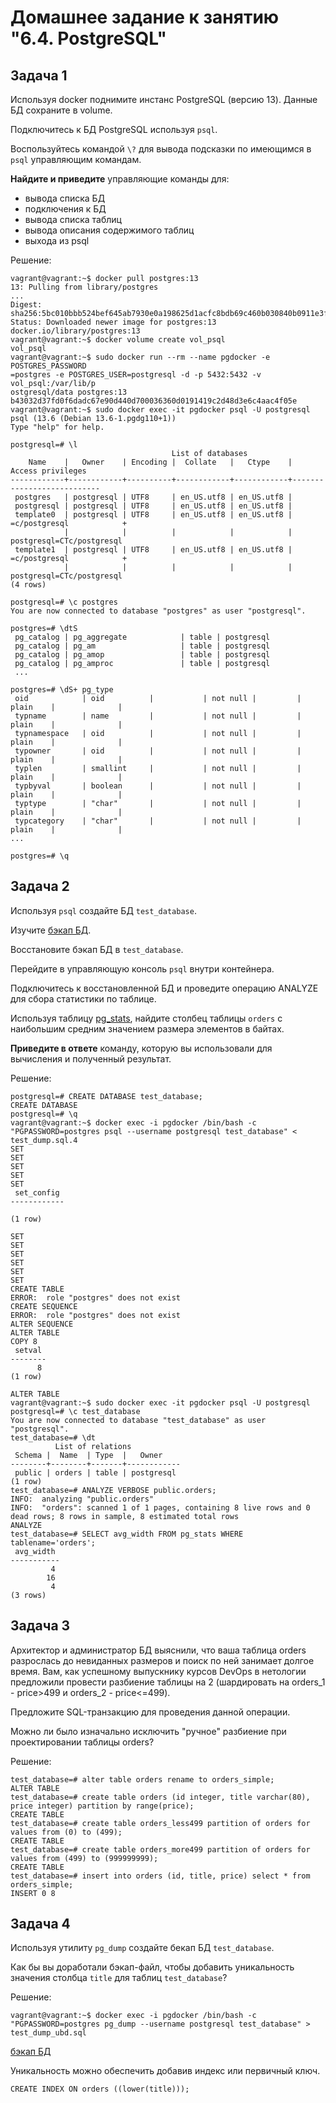 # Домашнее задание к занятию "6.4. PostgreSQL"

## Задача 1

Используя docker поднимите инстанс PostgreSQL (версию 13). Данные БД сохраните в volume.

Подключитесь к БД PostgreSQL используя `psql`.

Воспользуйтесь командой `\?` для вывода подсказки по имеющимся в `psql` управляющим командам.

**Найдите и приведите** управляющие команды для:
- вывода списка БД
- подключения к БД
- вывода списка таблиц
- вывода описания содержимого таблиц
- выхода из psql

Решение:
```
vagrant@vagrant:~$ docker pull postgres:13
13: Pulling from library/postgres
...
Digest: sha256:5bc010bbb524bef645ab7930e0a198625d1acfc8bdb69c460b030840b0911e3f
Status: Downloaded newer image for postgres:13
docker.io/library/postgres:13
vagrant@vagrant:~$ docker volume create vol_psql
vol_psql
vagrant@vagrant:~$ sudo docker run --rm --name pgdocker -e POSTGRES_PASSWORD
=postgres -e POSTGRES_USER=postgresql -d -p 5432:5432 -v vol_psql:/var/lib/p
ostgresql/data postgres:13
b43032d37fd0f6dadc67e90d440d700036360d0191419c2d48d3e6c4aac4f05e
vagrant@vagrant:~$ sudo docker exec -it pgdocker psql -U postgresql
psql (13.6 (Debian 13.6-1.pgdg110+1))
Type "help" for help.

postgresql=# \l
                                    List of databases
    Name    |   Owner    | Encoding |  Collate   |   Ctype    |     Access privileges
------------+------------+----------+------------+------------+---------------------------
 postgres   | postgresql | UTF8     | en_US.utf8 | en_US.utf8 |
 postgresql | postgresql | UTF8     | en_US.utf8 | en_US.utf8 |
 template0  | postgresql | UTF8     | en_US.utf8 | en_US.utf8 | =c/postgresql            +
            |            |          |            |            | postgresql=CTc/postgresql
 template1  | postgresql | UTF8     | en_US.utf8 | en_US.utf8 | =c/postgresql            +
            |            |          |            |            | postgresql=CTc/postgresql
(4 rows)

postgresql=# \c postgres
You are now connected to database "postgres" as user "postgresql".

postgres=# \dtS
 pg_catalog | pg_aggregate            | table | postgresql
 pg_catalog | pg_am                   | table | postgresql
 pg_catalog | pg_amop                 | table | postgresql
 pg_catalog | pg_amproc               | table | postgresql
 ...

postgres=# \dS+ pg_type
 oid            | oid          |           | not null |         | plain    |              |
 typname        | name         |           | not null |         | plain    |              |
 typnamespace   | oid          |           | not null |         | plain    |              |
 typowner       | oid          |           | not null |         | plain    |              |
 typlen         | smallint     |           | not null |         | plain    |              |
 typbyval       | boolean      |           | not null |         | plain    |              |
 typtype        | "char"       |           | not null |         | plain    |              |
 typcategory    | "char"       |           | not null |         | plain    |              |
...

postgres=# \q
```

## Задача 2

Используя `psql` создайте БД `test_database`.

Изучите [бэкап БД](https://github.com/netology-code/virt-homeworks/tree/master/06-db-04-postgresql/test_data).

Восстановите бэкап БД в `test_database`.

Перейдите в управляющую консоль `psql` внутри контейнера.

Подключитесь к восстановленной БД и проведите операцию ANALYZE для сбора статистики по таблице.

Используя таблицу [pg_stats](https://postgrespro.ru/docs/postgresql/12/view-pg-stats), найдите столбец таблицы `orders` 
с наибольшим средним значением размера элементов в байтах.

**Приведите в ответе** команду, которую вы использовали для вычисления и полученный результат.

Решение:
```
postgresql=# CREATE DATABASE test_database;
CREATE DATABASE
postgresql=# \q
vagrant@vagrant:~$ docker exec -i pgdocker /bin/bash -c "PGPASSWORD=postgres psql --username postgresql test_database" < test_dump.sql.4
SET
SET
SET
SET
SET
 set_config
------------

(1 row)

SET
SET
SET
SET
SET
SET
CREATE TABLE
ERROR:  role "postgres" does not exist
CREATE SEQUENCE
ERROR:  role "postgres" does not exist
ALTER SEQUENCE
ALTER TABLE
COPY 8
 setval
--------
      8
(1 row)

ALTER TABLE
vagrant@vagrant:~$ sudo docker exec -it pgdocker psql -U postgresql
postgresql=# \c test_database
You are now connected to database "test_database" as user "postgresql".
test_database=# \dt
          List of relations
 Schema |  Name  | Type  |   Owner
--------+--------+-------+------------
 public | orders | table | postgresql
(1 row)
test_database=# ANALYZE VERBOSE public.orders;
INFO:  analyzing "public.orders"
INFO:  "orders": scanned 1 of 1 pages, containing 8 live rows and 0 dead rows; 8 rows in sample, 8 estimated total rows
ANALYZE
test_database=# SELECT avg_width FROM pg_stats WHERE tablename='orders';
 avg_width
-----------
         4
        16
         4
(3 rows)
```

## Задача 3

Архитектор и администратор БД выяснили, что ваша таблица orders разрослась до невиданных размеров и
поиск по ней занимает долгое время. Вам, как успешному выпускнику курсов DevOps в нетологии предложили
провести разбиение таблицы на 2 (шардировать на orders_1 - price>499 и orders_2 - price<=499).

Предложите SQL-транзакцию для проведения данной операции.

Можно ли было изначально исключить "ручное" разбиение при проектировании таблицы orders?

Решение:
```
test_database=# alter table orders rename to orders_simple;
ALTER TABLE
test_database=# create table orders (id integer, title varchar(80), price integer) partition by range(price);
CREATE TABLE
test_database=# create table orders_less499 partition of orders for values from (0) to (499);
CREATE TABLE
test_database=# create table orders_more499 partition of orders for values from (499) to (999999999);
CREATE TABLE
test_database=# insert into orders (id, title, price) select * from orders_simple;
INSERT 0 8
```

## Задача 4

Используя утилиту `pg_dump` создайте бекап БД `test_database`.

Как бы вы доработали бэкап-файл, чтобы добавить уникальность значения столбца `title` для таблиц `test_database`?

Решение:
```
vagrant@vagrant:~$ docker exec -i pgdocker /bin/bash -c "PGPASSWORD=postgres pg_dump --username postgresql test_database" > test_dump_ubd.sql
```
[бэкап БД](https://github.com/korotkov-dmitry/VIRT-PDC-1/edit/main/06-db-04-postgresql/test_data)

Уникальность можно обеспечить добавив индекс или первичный ключ.
```
CREATE INDEX ON orders ((lower(title)));
```
